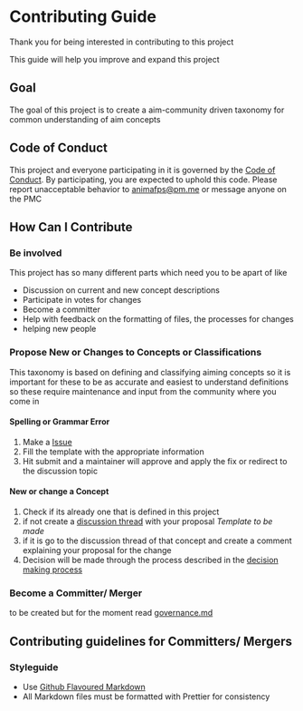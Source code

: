 # Contributing Guide

Thank you for being interested in contributing to this project

This guide will help you improve and expand this project

## Goal

The goal of this project is to create a aim-community driven taxonomy for common understanding of aim concepts

## Code of Conduct

This project and everyone participating in it is governed by the [Code of Conduct](code_of_conduct.md). By participating, you are expected to uphold this code. Please report unacceptable behavior to animafps@pm.me or message anyone on the PMC

## How Can I Contribute

### Be involved

This project has so many different parts which need you to be apart of like

- Discussion on current and new concept descriptions
- Participate in votes for changes
- Become a committer
- Help with feedback on the formatting of files, the processes for changes
- helping new people

### Propose New or Changes to Concepts or Classifications

This taxonomy is based on defining and classifying aiming concepts so it is important for these to be as accurate and easiest to understand definitions so these require maintenance and input from the community where you come in

#### Spelling or Grammar Error

1. Make a [Issue](https://github.com/aiming-taxonomy/aiming-taxonomy/issues/new/choose/)
2. Fill the template with the appropriate information
3. Hit submit and a maintainer will approve and apply the fix or redirect to the discussion topic

#### New or change a Concept

1. Check if its already one that is defined in this project
2. if not create a [discussion thread](https://github.com/aiming-taxonomy/aiming-taxonomy/discussions/new) with your proposal _Template to be made_
3. if it is go to the discussion thread of that concept and create a comment explaining your proposal for the change
4. Decision will be made through the process described in the [decision making process](governance.md#Decision-making-process)

### Become a Committer/ Merger

to be created but for the moment read [governance.md](governance.md)

## Contributing guidelines for Committers/ Mergers

### Styleguide

- Use [Github Flavoured Markdown](https://github.github.com/gfm/)
- All Markdown files must be formatted with Prettier for consistency
